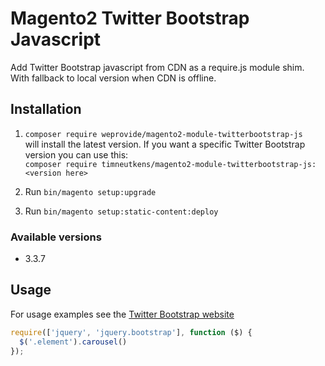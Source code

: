 # Magento2 Twitter Bootstrap Javascript

Add Twitter Bootstrap javascript from CDN as a require.js module shim. With fallback to local version when CDN is offline.

## Installation

1. `composer require weprovide/magento2-module-twitterbootstrap-js`  
will install the latest version. If you want a specific Twitter Bootstrap version you can use this:  
`composer require timneutkens/magento2-module-twitterbootstrap-js:<version here>`

2. Run `bin/magento setup:upgrade`

3. Run `bin/magento setup:static-content:deploy`

### Available versions

- 3.3.7

## Usage

For usage examples see the [Twitter Bootstrap website](http://getbootstrap.com/javascript/)

```javascript
require(['jquery', 'jquery.bootstrap'], function ($) {
  $('.element').carousel()
});
```
